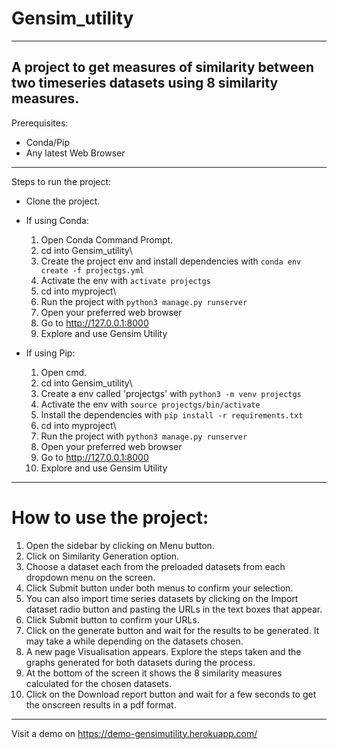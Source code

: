 # Gensim_utility
***
A project to get measures of similarity between two timeseries datasets using 8 similarity measures.
---
Prerequisites:
* Conda/Pip 
* Any latest Web Browser
---

Steps to run the project:
* Clone the project.

* If using Conda:
  1. Open Conda Command Prompt.
  2. cd into Gensim_utility\
  3. Create the project env and install dependencies with ``` conda env create -f projectgs.yml ```
  4. Activate the env with ```activate projectgs```
  5. cd into myproject\
  6. Run the project with ``` python3 manage.py runserver ```
  7. Open your preferred web browser
  8. Go to http://127.0.0.1:8000
  9. Explore and use Gensim Utility
  
* If using Pip:
  1. Open cmd.
  2. cd into Gensim_utility\
  3. Create a env called 'projectgs' with ``` python3 -m venv projectgs ```
  4. Activate the env with ``` source projectgs/bin/activate ```
  5. Install the dependencies with ``` pip install -r requirements.txt ```
  6. cd into myproject\
  7. Run the project with ``` python3 manage.py runserver ```
  8. Open your preferred web browser
  9. Go to http://127.0.0.1:8000
  10. Explore and use Gensim Utility

***

# How to use the project:
  1. Open the sidebar by clicking on Menu button.
  2. Click on Similarity Generation option.
  3. Choose a dataset each from the preloaded datasets from each dropdown menu on the screen.
  4. Click Submit button under both menus to confirm your selection.
  5. You can also import time series datasets by clicking on the Import dataset radio button and pasting the URLs in the text boxes that appear.
  6. Click Submit button to confirm your URLs.
  7. Click on the generate button and wait for the results to be generated. It may take a while depending on the datasets chosen.
  8. A new page Visualisation appears. Explore the steps taken and the graphs generated for both datasets during the process.
  9. At the bottom of the screen it shows the 8 similarity measures calculated for the chosen datasets. 
  10. Click on the Download report button and wait for a few seconds to get the onscreen results in a pdf format.
  
***
Visit a demo on https://demo-gensimutility.herokuapp.com/
